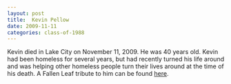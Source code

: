 ```yaml
---
layout: post
title:  Kevin Pellow
date: 2009-11-11
categories: class-of-1988
---
```


Kevin died in Lake City on November 11, 2009. He was 40 years old. Kevin had been homeless for several years, but had recently turned his life around and was helping other homeless people turn their lives around at the time of his death. A Fallen Leaf tribute to him can be found [here](http://fallenleaves.org/kevin-pellow/).


